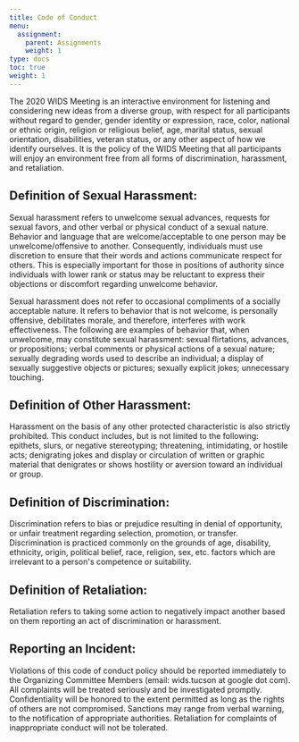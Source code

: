 ```yaml
---
title: Code of Conduct
menu:
  assignment:
    parent: Assignments
    weight: 1
type: docs
toc: true
weight: 1
---
```

The 2020 WIDS Meeting is an interactive environment for listening and considering new ideas from a diverse group, with respect for all participants without regard to gender, gender identity or expression, race, color, national or ethnic origin, religion or religious belief, age, marital status, sexual orientation, disabilities, veteran status, or any other aspect of how we identify ourselves. It is the policy of the WIDS Meeting that all participants will enjoy an environment free from all forms of discrimination, harassment, and retaliation.

## Definition of Sexual Harassment:
Sexual harassment refers to unwelcome sexual advances, requests for sexual favors, and other verbal or physical conduct of a sexual nature. Behavior and language that are welcome/acceptable to one person may be unwelcome/offensive to another. Consequently, individuals must use discretion to ensure that their words and actions communicate respect for others. This is especially important for those in positions of authority since individuals with lower rank or status may be reluctant to express their objections or discomfort regarding unwelcome behavior.

Sexual harassment does not refer to occasional compliments of a socially acceptable nature. It refers to behavior that is not welcome, is personally offensive, debilitates morale, and therefore, interferes with work effectiveness. The following are examples of behavior that, when unwelcome, may constitute sexual harassment: sexual flirtations, advances, or propositions; verbal comments or physical actions of a sexual nature; sexually degrading words used to describe an individual; a display of sexually suggestive objects or pictures; sexually explicit jokes; unnecessary touching.
## Definition of Other Harassment:
Harassment on the basis of any other protected characteristic is also strictly prohibited. This conduct includes, but is not limited to the following: epithets, slurs, or negative stereotyping; threatening, intimidating, or hostile acts; denigrating jokes and display or circulation of written or graphic material that denigrates or shows hostility or aversion toward an individual or group.
## Definition of Discrimination:
Discrimination refers to bias or prejudice resulting in denial of opportunity, or unfair treatment regarding selection, promotion, or transfer. Discrimination is practiced commonly on the grounds of age, disability, ethnicity, origin, political belief, race, religion, sex, etc. factors which are irrelevant to a person's competence or suitability.
## Definition of Retaliation:
Retaliation refers to taking some action to negatively impact another based on them reporting an act of discrimination or harassment.
## Reporting an Incident:
Violations of this code of conduct policy should be reported immediately to the Organizing Committee Members (email: wids.tucson at google dot com). All complaints will be treated seriously and be investigated promptly. Confidentiality will be honored to the extent permitted as long as the rights of others are not compromised. Sanctions may range from verbal warning, to the notification of appropriate authorities. Retaliation for complaints of inappropriate conduct will not be tolerated.
